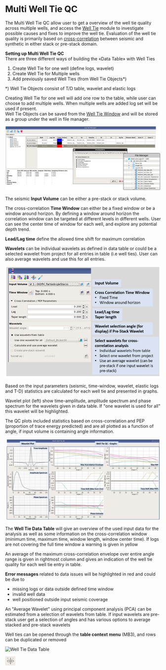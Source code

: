 # Multi Well Tie QC

The Multi Well Tie QC allow user to get a overview of the well tie quality across multiple wells, and access the [Well Tie](../well-tie/) module to investigate possible causes and fixes to improve the well tie. Evaluation of the well tie quality is primarily based on [cross-correlation](../well-tie/cross-correlation.md) between seismic and synthetic in either stack or pre-stack domain.

**Setting up Multi Well Tie QC**  
There are three different ways of building the «Data Table» with Well Ties

1. Create Well Tie for one well \(define logs, wavelet\)
2. Create Well Tie for Multiple wells
3. Add previously saved Well Ties \(from Well Tie Objects\*\)

\*\) Well Tie Objects consist of T/D table, wavelet and elastic logs

Creating Well Tie for one well will add one row to the table, while user can choose to add multiple wells. When multiple wells are added log set will be used if present.  
Well Tie Objects can be saved from the [Well Tie Window](../well-tie/the-well-tie-window.md) and will be stored as a group under the well in file manager.  

![Setting up Multi Well Tie QC \(three different ways to populate Multi Well Tie data table \)](../../../.gitbook/assets/image%20%2860%29.png)

The seismic **Input Volume** can be either a pre-stack or stack volume.

The cross-correlation **Time Window** can either be a fixed window or be a window around horizon. By defining a window around horizon the correlation window can be targeted at different levels in different wells. User can see the center time of window for each well, and explore any potential depth trend.

**Lead/Lag time** define the allowed time shift for maximum correlation

**Wavelets** can be individual wavelets as defined in data table or could be a selected wavelet from project for all entries in table \(i.e well ties\). User can also average wavelets and use this for all entries.

![Input Volume, setting Time Window and selecting wavelets for cross-correlation analysis](../../../.gitbook/assets/image%20%2827%29.png)

Based on the input parameters \(seismic, time-window, wavelet, elastic logs and T-D\) statistics are calculated for each well tie and presented in graphs.

Wavelet plot \(left\) show time-amplitude, amplitude spectrum and phase spectrum for the wavelets given in data table. If "one wavelet is used for all" this wavelet will be highlighted.

The QC plots included statistics based on cross-correlation and PEP \(proportion of trace energy predicted\) and are all plotted as a function of angle, if input volume is containing angle information.

![Multi Well Tie QC - Graphs \(individual graphs can be hidden by eye-icon in Data Table\)](../../../.gitbook/assets/image%20%2822%29.png)

The **Well Tie Data Table** will give an overview of the used input data for the analysis as well as some information on the cross-correlation window \(minimum time, maximum time, window length, window center time\). If logs are not covering the full time window a warning is given in yellow

An average of the maximum cross-correlation envelope over entire angle range is given in rightmost column and gives an indication of the well tie quality for each well tie entry in table.

**Error messages** related to data issues will be highlighted in red and could be due to

* missing logs or data outside defined time window  
* invalid well data
* well positioned outside input seismic coverage

An "Average Wavelet" using principal component analysis \(PCA\) can be estimated from a selection of wavelets from table. If input wavelets are pre-stack user get a selection of angles and has various options to average stacked and pre-stack wavelets 

Well ties can be opened through the **table context menu** \(MB3\), and rows can be duplicated or removed

![Well Tie Data Table](../../../.gitbook/assets/image%20%2868%29.png)

![Table: Row context menu. Can select multiple rows \(CTRL+MB1\) and remove from table](../../../.gitbook/assets/image%20%2856%29.png)


